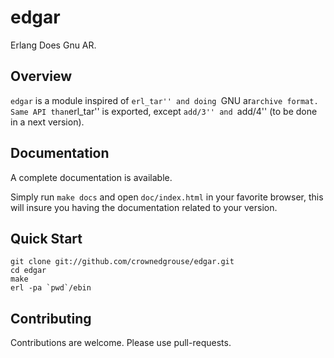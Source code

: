 # edgar #

Erlang Does Gnu AR.

## Overview ##

``edgar`` is a module inspired of ``erl_tar'' and doing ``GNU ar`` archive format. 
Same API than ``erl_tar'' is exported, except ``add/3'' and ``add/4'' (to be done in a next version).


## Documentation ##

A complete documentation is available.

Simply run `make docs` and open `doc/index.html` in your favorite browser, this will insure you having the documentation related to your version.

## Quick Start ##

```
git clone git://github.com/crownedgrouse/edgar.git
cd edgar
make
erl -pa `pwd`/ebin
```

## Contributing ##

Contributions are welcome. Please use pull-requests.
